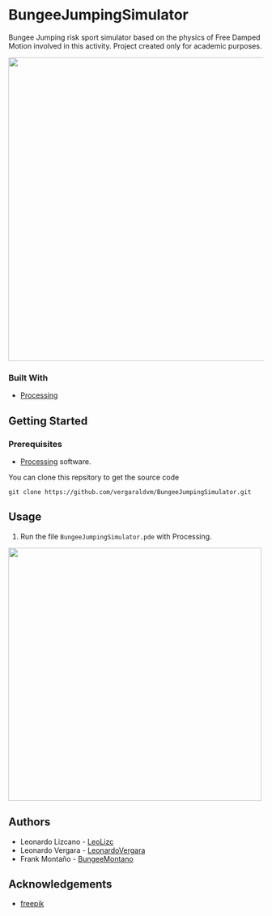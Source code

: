 # BungeeJumpingSimulator
Bungee Jumping risk sport simulator based on the physics of Free Damped Motion involved in this activity. Project created only for academic purposes.

<img src="https://user-images.githubusercontent.com/73978713/174461191-e8befe37-8ad5-493f-a2fe-2da11a7e1f28.png" height="600">

### Built With

 - [Processing](https://processing.org)

## Getting Started
### Prerequisites

 - [Processing](https://processing.org/download) software.

You can clone this repsitory to get the source code

    git clone https://github.com/vergaraldvm/BungeeJumpingSimulator.git

## Usage

 1. Run the file `BungeeJumpingSimulator.pde` with Processing.
 <img src="https://user-images.githubusercontent.com/73978713/174461195-c7936bae-5feb-4ccf-8f9b-a3ce8267873a.png" height="500">

## Authors

 - Leonardo Lizcano - [LeoLizc](https://github.com/LeoLizc)
 - Leonardo Vergara - [LeonardoVergara](https://github.com/vergaraldvm)
 - Frank Montaño - [BungeeMontano](https://github.com/BungeeMontano)

## Acknowledgements

 - [freepik](https://freepik.com)
